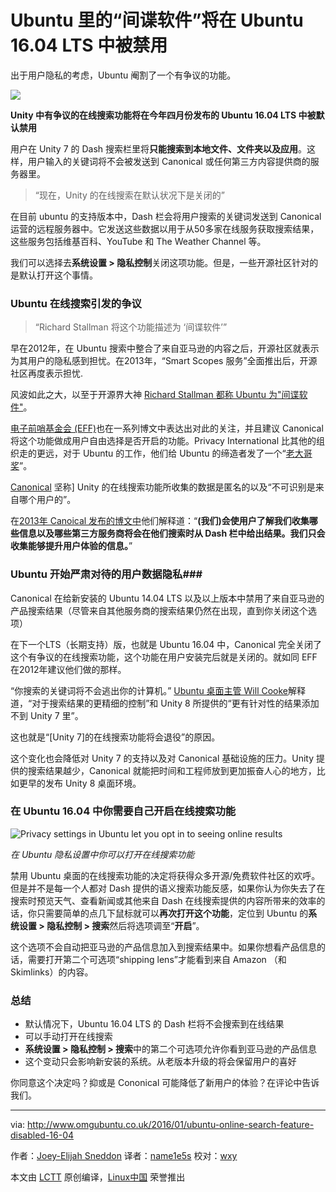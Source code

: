Ubuntu 里的“间谍软件”将在 Ubuntu 16.04 LTS 中被禁用
================================================================================

出于用户隐私的考虑，Ubuntu 阉割了一个有争议的功能。

![](http://www.omgubuntu.co.uk/wp-content/uploads/2013/09/as2.jpg)

**Unity 中有争议的在线搜索功能将在今年四月份发布的 Ubuntu 16.04 LTS 中被默认禁用**

用户在 Unity 7 的 Dash 搜索栏里将**只能搜索到本地文件、文件夹以及应用**。这样，用户输入的关键词将不会被发送到 Canonical 或任何第三方内容提供商的服务器里。

> “现在，Unity 的在线搜索在默认状况下是关闭的”

在目前 ubuntu 的支持版本中，Dash 栏会将用户搜索的关键词发送到 Canonical 运营的远程服务器中。它发送这些数据以用于从50多家在线服务获取搜索结果，这些服务包括维基百科、YouTube 和 The Weather Channel 等。

我们可以选择去**系统设置 > 隐私控制**关闭这项功能。但是，一些开源社区针对的是默认打开这个事情。

### Ubuntu 在线搜索引发的争议 ###

> “Richard Stallman 将这个功能描述为 ‘间谍软件’”

早在2012年，在 Ubuntu 搜索中整合了来自亚马逊的内容之后，开源社区就表示为其用户的隐私感到担忧。在2013年，“Smart Scopes 服务”全面推出后，开源社区再度表示担忧.

风波如此之大，以至于开源界大神 [Richard Stallman 都称 Ubuntu 为"间谍软件"][1]。

[电子前哨基金会 (EFF)][2]也在一系列博文中表达出对此的关注，并且建议 Canonical 将这个功能做成用户自由选择是否开启的功能。Privacy International 比其他的组织走的更远，对于 Ubuntu 的工作，他们给 Ubuntu 的缔造者发了一个“[老大哥奖][3]”。

[Canonical][4] 坚称] Unity 的在线搜索功能所收集的数据是匿名的以及“不可识别是来自哪个用户的”。

在[2013年 Canoical 发布的博文中][5]他们解释道：“**(我们)会使用户了解我们收集哪些信息以及哪些第三方服务商将会在他们搜索时从 Dash 栏中给出结果。我们只会收集能够提升用户体验的信息。**”

### Ubuntu 开始严肃对待的用户数据隐私###

Canonical 在给新安装的 Ubuntu 14.04 LTS 以及以上版本中禁用了来自亚马逊的产品搜索结果（尽管来自其他服务商的搜索结果仍然在出现，直到你关闭这个选项）

在下一个LTS（长期支持）版，也就是 Ubuntu 16.04 中，Canonical 完全关闭了这个有争议的在线搜索功能，这个功能在用户安装完后就是关闭的。就如同 EFF 在2012年建议他们做的那样。

“你搜索的关键词将不会逃出你的计算机。” [Ubuntu 桌面主管 Will Cooke][6]解释道，“对于搜索结果的更精细的控制”和 Unity 8 所提供的“更有针对性的结果添加不到 Unity 7 里”。

这也就是“[Unity 7]的在线搜索功能将会退役”的原因。

这个变化也会降低对 Unity 7 的支持以及对 Canonical 基础设施的压力。Unity 提供的搜索结果越少，Canonical 就能把时间和工程师放到更加振奋人心的地方，比如更早的发布 Unity 8 桌面环境。

### 在 Ubuntu 16.04 中你需要自己开启在线搜索功能 ###

![Privacy settings in Ubuntu let you opt in to seeing online results](http://www.omgubuntu.co.uk/wp-content/uploads/2013/04/privacy.jpg)

*在 Ubuntu 隐私设置中你可以打开在线搜索功能*

禁用 Ubuntu 桌面的在线搜索功能的决定将获得众多开源/免费软件社区的欢呼。但是并不是每一个人都对 Dash 提供的语义搜索功能反感，如果你认为你失去了在搜索时预览天气、查看新闻或其他来自 Dash 在线搜索提供的内容所带来的效率的话，你只需要简单的点几下鼠标就可以**再次打开这个功能**，定位到 Ubuntu 的**系统设置 > 隐私控制 > 搜索**然后将选项调至“**开启**”。

这个选项不会自动把亚马逊的产品信息加入到搜索结果中。如果你想看产品信息的话，需要打开第二个可选项“shipping lens”才能看到来自 Amazon （和 Skimlinks）的内容。

### 总结 ###


- 默认情况下，Ubuntu 16.04 LTS 的 Dash 栏将不会搜索到在线结果
- 可以手动打开在线搜索
- **系统设置 > 隐私控制 > 搜索**中的第二个可选项允许你看到亚马逊的产品信息
- 这个变动只会影响新安装的系统。从老版本升级的将会保留用户的喜好

你同意这个决定吗？抑或是 Cononical 可能降低了新用户的体验？在评论中告诉我们。

--------------------------------------------------------------------------------

via: http://www.omgubuntu.co.uk/2016/01/ubuntu-online-search-feature-disabled-16-04

作者：[Joey-Elijah Sneddon][a]
译者：[name1e5s](https://github.com/name1e5s)
校对：[wxy](https://github.com/wxy)

本文由 [LCTT](https://github.com/LCTT/TranslateProject) 原创编译，[Linux中国](https://linux.cn/) 荣誉推出

[a]:https://plus.google.com/117485690627814051450/?rel=author
[1]:http://arstechnica.com/information-technology/2012/12/richard-stallman-calls-ubuntu-spyware-because-it-tracks-searches/?utm_source=omgubuntu
[2]:https://www.eff.org/deeplinks/2012/10/privacy-ubuntu-1210-amazon-ads-and-data-leaks?utm_source=omgubuntu
[3]:http://www.omgubuntu.co.uk/2013/10/ubuntu-wins-big-brother-austria-privacy-award
[4]:http://blog.canonical.com/2012/12/07/searching-in-the-dash-in-ubuntu-13-04/
[5]:http://blog.canonical.com/2012/12/07/searching-in-the-dash-in-ubuntu-13-04/?utm_source=omgubuntu
[6]:http://www.whizzy.org/2015/12/online-searches-in-the-dash-to-be-off-by-default?utm_source=omgubuntu
